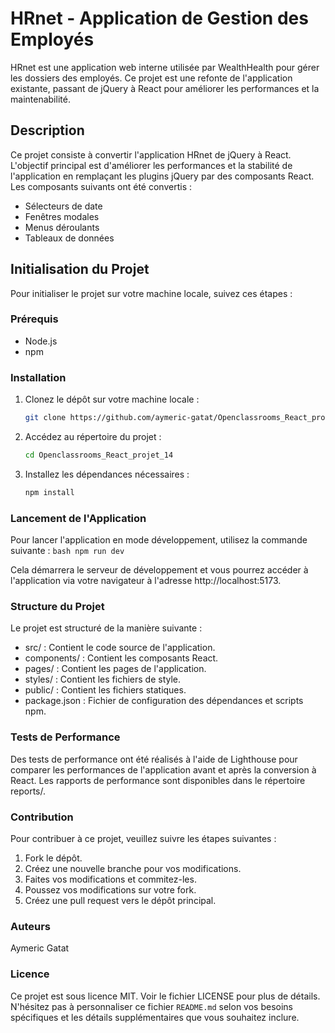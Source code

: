 # HRnet - Application de Gestion des Employés

HRnet est une application web interne utilisée par WealthHealth pour gérer les dossiers des employés. Ce projet est une refonte de l'application existante, passant de jQuery à React pour améliorer les performances et la maintenabilité.

## Description

Ce projet consiste à convertir l'application HRnet de jQuery à React. L'objectif principal est d'améliorer les performances et la stabilité de l'application en remplaçant les plugins jQuery par des composants React. Les composants suivants ont été convertis :

- Sélecteurs de date
- Fenêtres modales
- Menus déroulants
- Tableaux de données

## Initialisation du Projet

Pour initialiser le projet sur votre machine locale, suivez ces étapes :

### Prérequis

- Node.js
- npm

### Installation

1. Clonez le dépôt sur votre machine locale :

   ```bash
   git clone https://github.com/aymeric-gatat/Openclassrooms_React_projet_14.git
   ```

2. Accédez au répertoire du projet :

   ```bash
   cd Openclassrooms_React_projet_14
   ```

3. Installez les dépendances nécessaires :
   ```bash
   npm install
   ```

### Lancement de l'Application

Pour lancer l'application en mode développement, utilisez la commande suivante :
`bash
    npm run dev
    `

Cela démarrera le serveur de développement et vous pourrez accéder à l'application via votre navigateur à l'adresse http://localhost:5173.

### Structure du Projet

Le projet est structuré de la manière suivante :

- src/ : Contient le code source de l'application.
- components/ : Contient les composants React.
- pages/ : Contient les pages de l'application.
- styles/ : Contient les fichiers de style.
- public/ : Contient les fichiers statiques.
- package.json : Fichier de configuration des dépendances et scripts npm.

### Tests de Performance

Des tests de performance ont été réalisés à l'aide de Lighthouse pour comparer les performances de l'application avant et après la conversion à React. Les rapports de performance sont disponibles dans le répertoire reports/.

### Contribution

Pour contribuer à ce projet, veuillez suivre les étapes suivantes :

1. Fork le dépôt.
2. Créez une nouvelle branche pour vos modifications.
3. Faites vos modifications et commitez-les.
4. Poussez vos modifications sur votre fork.
5. Créez une pull request vers le dépôt principal.

### Auteurs

Aymeric Gatat

### Licence

Ce projet est sous licence MIT. Voir le fichier LICENSE pour plus de détails.
N'hésitez pas à personnaliser ce fichier `README.md` selon vos besoins spécifiques et les détails supplémentaires que vous souhaitez inclure.
